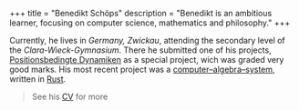 +++
title = "Benedikt Schöps"
description = "Benedikt is an ambitious learner, focusing on computer science, mathematics and philosophy."
+++

Currently, he lives in _Germany, Zwickau_, attending the secondary level of the _Clara-Wieck-Gymnasium_. There he submitted one of his projects, [Positionsbedingte Dynamiken](https://github.com/m4dh0rs3/PBD) as a special project, wich was graded very good marks. His most recent project was a [computer–algebra–system](https://github.com/m4dh0rs3/cas), written in [Rust](https://rust-lang.com).

> See his [CV](/cv/) for more